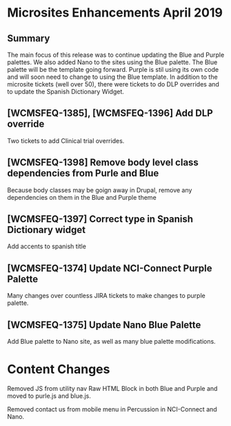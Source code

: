 # Microsites Enhancements April 2019

## Summary
The main focus of this release was to continue updating the Blue and Purple palettes. We also added Nano to the sites using the Blue palette. The Blue palette will be the template going forward. Purple is stil using its own code and will soon need to change to using the Blue template. In addition to the microsite tickets (well over 50), there were tickets to do DLP overrides and to update the Spanish Dictionary Widget.

## [WCMSFEQ-1385], [WCMSFEQ-1396] Add DLP override
Two tickets to add Clinical trial overrides.

## [WCMSFEQ-1398] Remove body level class dependencies from Purle and Blue
Because body classes may be goign away in Drupal, remove any dependencies on them in the Blue and Purple theme

## [WCMSFEQ-1397] Correct type in Spanish Dictionary widget
Add accents to spanish title

## [WCMSFEQ-1374] Update NCI-Connect Purple Palette
Many changes over countless JIRA tickets to make changes to purple palette.

## [WCMSFEQ-1375] Update Nano Blue Palette
Add Blue palette to Nano site, as well as many blue palette modifications.

# Content Changes
Removed JS from utility nav Raw HTML Block in both Blue and Purple and moved to purle.js and blue.js.

Removed contact us from mobile menu in Percussion in NCI-Connect and Nano.